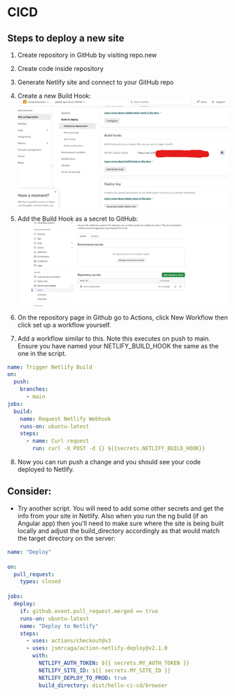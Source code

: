 # CICD

## Steps to deploy a new site

1. Create repository in GitHub by visiting repo.new
2. Create code inside repository
3. Generate Netlify site and connect to your GitHub repo
4. Create a new Build Hook:
   ![Alt](/img/buildhooks.png "Title")

5. Add the Build Hook as a secret to GitHub:
   ![Alt](/img/addhooktogithub.png "Title")

6. On the repository page in Github go to Actions, click New Workflow then click set up a workflow yourself.

7. Add a workflow similar to this. Note this executes on push to main. Ensure you have named your NETLIFY_BUILD_HOOK the same as the one in the script.

```yml
name: Trigger Netlify Build
on:
  push:
    branches:
      - main
jobs:
  build:
    name: Request Netlify Webhook
    runs-on: ubuntu-latest
    steps:
      - name: Curl request
        run: curl -X POST -d {} ${{secrets.NETLIFY_BUILD_HOOK}}
```

8.  Now you can run push a change and you should see your code deployed to Netlify.

## Consider:

- Try another script. You will need to add some other secrets and get the info from your site in Netlify. Also when you run the ng build (if an Angular app) then you'll need to make sure where the site is being built locally and adjust the build_directory accordingly as that would match the target directory on the server:

```yml
name: "Deploy"

on:
  pull_request:
    types: closed

jobs:
  deploy:
    if: github.event.pull_request.merged == true
    runs-on: ubuntu-latest
    name: "Deploy to Netlify"
    steps:
      - uses: actions/checkout@v3
      - uses: jsmrcaga/action-netlify-deploy@v2.1.0
        with:
          NETLIFY_AUTH_TOKEN: ${{ secrets.MY_AUTH_TOKEN }}
          NETLIFY_SITE_ID: ${{ secrets.MY_SITE_ID }}
          NETLIFY_DEPLOY_TO_PROD: true
          build_directory: dist/hello-ci-cd/browser
```
